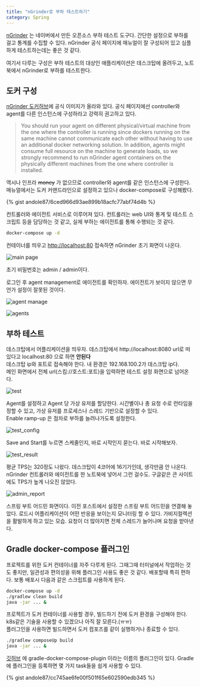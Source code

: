 ```yaml
---
title: "nGrinder로 부하 테스트하기"
category: Spring
---
```


[nGrinder](https://github.com/naver/ngrinder) 는 네이버에서 만든 오픈소스 부하 테스트 도구다. 간단한 설정으로 부하를 걸고 통계를 수집할 수 있다. nGrinder 공식 페이지에 매뉴얼이 잘 구성되어 있고 심플하게 테스트하는데는 좋은 것 같다.  

여기서 다루는 구성은 부하 테스트의 대상인 애플리케이션은 데스크탑에 올려두고, 노트북에서 nGrinder로 부하를 테스트한다.

## 도커 구성

[nGrinder 도커허브](https://hub.docker.com/u/ngrinder)에 공식 이미지가 올라와 있다. 공식 페이지에선 controller와 agent를 다른 인스턴스에 구성하라고 강력히 권고하고 있다. 

> You should run your agent on different physical/virtual machine from the one where the controller is running since dockers running on the same machine cannot communicate each other without having to use an additional docker networking solution. In addition, agents might consume full resource on the machine to generate loads, so we strongly recommend to run nGrinder agent containers on the physically different machines from the one where controller is installed.

역시나 인프라 ~~money~~ 가 없으므로 controller와 agent를 같은 인스턴스에 구성한다. 매뉴얼에서는 도커 커맨드라인으로 설정하고 있으나 docker-compose로 구성해봤다.  

{% gist andole87/6ced966d93ae899b18acfc77abf74d4b %}

컨트롤러와 에이전트 서비스로 이루어져 있다. 컨트롤러는 web UI와 통계 및 테스트 스크립트 등을 담당하는 것 같고, 실제 부하는 에이전트를 통해 수행되는 것 같다.  

```bash
docker-compose up -d
```

컨테이너를 띄우고 [http://localhost:80](http://localhost:80) 접속하면 nGrinder 초기 화면이 나온다.

![main page](https://user-images.githubusercontent.com/40727649/73035656-50ca4c00-3e8c-11ea-8687-d0be097f69e4.png)

초기 비밀번호는 admin / admin이다. 

로그인 후 agent management로 에이전트를 확인하자. 에이전트가 보이지 않으면 무언가 설정이 잘못된 것이다.

![agent manage](https://user-images.githubusercontent.com/40727649/73036064-9afffd00-3e8d-11ea-96d8-03b397023b32.png)

![agents](https://user-images.githubusercontent.com/40727649/73036067-9cc9c080-3e8d-11ea-9e38-54e5e6ce6cb1.png)

## 부하 테스트

데스크탑에서 어플리케이션을 띄우자. 데스크탑에서 http://localhost:8080 url로 떠 있다고 localhost:80 으로 하면 **안된다**  
데스크탑 ip와 포트로 접속해야 한다. 내 환경은 192.168.100.2가 데스크탑 ip다.  
메인 화면에서 전체 url(스킴://호스트:포트)을 입력하면 테스트 설정 화면으로 넘어온다. 

![test](https://user-images.githubusercontent.com/40727649/73038589-4f058600-3e96-11ea-86ad-0528a414aa24.png)

Agent를 설정하고 Agent 당 가상 유저를 할당한다. 시간별이나 총 요청 수로 런타임을 정할 수 있고, 가상 유저를 프로세스나 스레드 기반으로 설정할 수 있다.  
Enable ramp-up 은 점차로 부하를 늘려나가도록 설정한다. 

![test_config](https://user-images.githubusercontent.com/40727649/73048722-6ad05280-3ebd-11ea-8d8a-49e26f382f21.png)

Save and Start를 누르면 스케줄인지, 바로 시작인지 묻는다. 바로 시작해보자. 

![test_result](https://user-images.githubusercontent.com/40727649/73048715-6441db00-3ebd-11ea-893d-06f7df42f6fa.png)

평균 TPS는 320정도 나왔다. 데스크탑이 4코어에 16기가인데, 생각만큼 안 나온다. nGrinder 컨트롤러와 에이전트를 한 노트북에 넣어서 그런 걸수도. 구글같은 큰 사이트에도 TPS가 높게 나오진 않았다.  

![admin_report](https://user-images.githubusercontent.com/40727649/73048725-6dcb4300-3ebd-11ea-8933-404e6de4fd97.png)

스프링 부트 어드민 화면이다. 이전 포스트에서 설정한 스프링 부트 어드민을 연결해 놓았다. 로드시 어플리케이션이 어떤 반응을 보이는지 모니터링 할 수 있다. 가비지컬렉션을 활발하게 하고 있는 모습.  요청이 더 많아지면 전체 스레드가 늘어나며 요청을 받아낸다.

## Gradle docker-compose 플러그인

프로젝트를 위한 도커 컨테이너를 자주 다루게 된다. 그때그때 터미널에서 작업하는 것도 좋지만, 일관성과 편의성을 위해 플러그인 사용도 좋은 것 같다. 배포할때 특히 편하다. 보통 배포시 다음과 같은 스크립트를 사용하게 된다. 

```bash
docker-compose up -d
./gradlew clean build
java -jar ... &
```

프로젝트가 도커 컨테이너를 사용할 경우, 빌드하기 전에 도커 환경을 구성해야 한다. k8s같은 기술을 사용할 수 있겠으나 아직 잘 모른다.(ㅠㅠ)  
플러그인을 사용하면 빌드하면서 도커 컴포즈를 같이 실행하거나 종료할 수 있다. 

```bash
./gradlew composeUp build 
java -jar ... &
```

[깃허브](https://github.com/avast/gradle-docker-compose-plugin) 에 gradle-docker-compose-plugin 이라는 이름의 플러그인이 있다. Gradle에 플러그인을 등록하면 몇 가지 task들을 쉽게 사용할 수 있다. 


{% gist andole87/cc745ae6fe00f501f65e602590edb345 %}


